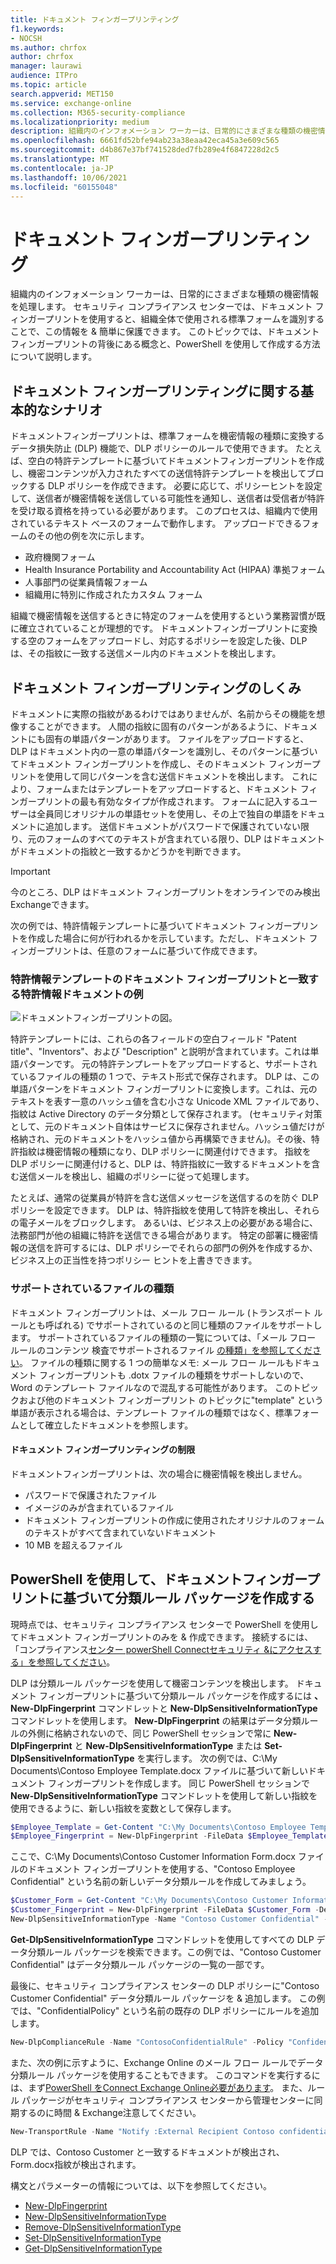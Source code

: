 ```yaml
---
title: ドキュメント フィンガープリンティング
f1.keywords:
- NOCSH
ms.author: chrfox
author: chrfox
manager: laurawi
audience: ITPro
ms.topic: article
search.appverid: MET150
ms.service: exchange-online
ms.collection: M365-security-compliance
ms.localizationpriority: medium
description: 組織内のインフォメーション ワーカーは、日常的にさまざまな種類の機密情報を処理します。 ドキュメント フィンガープリンティングは、組織全体で使用される標準フォームを特定することによってこの情報の保護を容易にします。 このトピックでは、ドキュメント フィンガープリントの背後にある概念と、PowerShell を使用して作成する方法について説明します。
ms.openlocfilehash: 6661fd52bfe94ab23a38eaa42eca45a3e609c565
ms.sourcegitcommit: d4b867e37bf741528ded7fb289e4f6847228d2c5
ms.translationtype: MT
ms.contentlocale: ja-JP
ms.lasthandoff: 10/06/2021
ms.locfileid: "60155048"
---
```

# <a name="document-fingerprinting"></a>ドキュメント フィンガープリンティング

組織内のインフォメーション ワーカーは、日常的にさまざまな種類の機密情報を処理します。 セキュリティ コンプライアンス センターでは、ドキュメント フィンガープリントを使用すると、組織全体で使用される標準フォームを識別することで、この情報を &amp; 簡単に保護できます。 このトピックでは、ドキュメント フィンガープリントの背後にある概念と、PowerShell を使用して作成する方法について説明します。
  
## <a name="basic-scenario-for-document-fingerprinting"></a>ドキュメント フィンガープリンティングに関する基本的なシナリオ

ドキュメントフィンガープリントは、標準フォームを機密情報の種類に変換するデータ損失防止 (DLP) 機能で、DLP ポリシーのルールで使用できます。 たとえば、空白の特許テンプレートに基づいてドキュメントフィンガープリントを作成し、機密コンテンツが入力されたすべての送信特許テンプレートを検出してブロックする DLP ポリシーを作成できます。 必要に応じて、ポリシー[](use-notifications-and-policy-tips.md)ヒントを設定して、送信者が機密情報を送信している可能性を通知し、送信者は受信者が特許を受け取る資格を持っている必要があります。 このプロセスは、組織内で使用されているテキスト ベースのフォームで動作します。 アップロードできるフォームのその他の例を次に示します。
  
- 政府機関フォーム
- Health Insurance Portability and Accountability Act (HIPAA) 準拠フォーム  
- 人事部門の従業員情報フォーム
- 組織用に特別に作成されたカスタム フォーム

組織で機密情報を送信するときに特定のフォームを使用するという業務習慣が既に確立されていることが理想的です。 ドキュメントフィンガープリントに変換する空のフォームをアップロードし、対応するポリシーを設定した後、DLP は、その指紋に一致する送信メール内のドキュメントを検出します。

## <a name="how-document-fingerprinting-works"></a>ドキュメント フィンガープリンティングのしくみ

ドキュメントに実際の指紋があるわけではありませんが、名前からその機能を想像することができます。 人間の指紋に固有のパターンがあるように、ドキュメントにも固有の単語パターンがあります。 ファイルをアップロードすると、DLP はドキュメント内の一意の単語パターンを識別し、そのパターンに基づいてドキュメント フィンガープリントを作成し、そのドキュメント フィンガープリントを使用して同じパターンを含む送信ドキュメントを検出します。 これにより、フォームまたはテンプレートをアップロードすると、ドキュメント フィンガープリントの最も有効なタイプが作成されます。 フォームに記入するユーザーは全員同じオリジナルの単語セットを使用し、その上で独自の単語をドキュメントに追加します。 送信ドキュメントがパスワードで保護されていない限り、元のフォームのすべてのテキストが含まれている限り、DLP はドキュメントがドキュメントの指紋と一致するかどうかを判断できます。

> [!IMPORTANT]
> 今のところ、DLP はドキュメント フィンガープリントをオンラインでのみ検出Exchangeできます。

次の例では、特許情報テンプレートに基づいてドキュメント フィンガープリントを作成した場合に何が行われるかを示しています。ただし、ドキュメント フィンガープリントは、任意のフォームに基づいて作成できます。
  
### <a name="example-of-a-patent-document-matching-a-document-fingerprint-of-a-patent-template"></a>特許情報テンプレートのドキュメント フィンガープリントと一致する特許情報ドキュメントの例

![ドキュメントフィンガープリントの図。](../media/Document-Fingerprinting-diagram.png)
  
特許テンプレートには、これらの各フィールドの空白フィールド "Patent title"、"Inventors"、および "Description" と説明が含まれています。これは単語パターンです。 元の特許テンプレートをアップロードすると、サポートされているファイルの種類の 1 つで、テキスト形式で保存されます。 DLP は、この単語パターンをドキュメント フィンガープリントに変換します。これは、元のテキストを表す一意のハッシュ値を含む小さな Unicode XML ファイルであり、指紋は Active Directory のデータ分類として保存されます。 (セキュリティ対策として、元のドキュメント自体はサービスに保存されません。ハッシュ値だけが格納され、元のドキュメントをハッシュ値から再構築できません)。その後、特許指紋は機密情報の種類になり、DLP ポリシーに関連付けできます。 指紋を DLP ポリシーに関連付けると、DLP は、特許指紋に一致するドキュメントを含む送信メールを検出し、組織のポリシーに従って処理します。 

たとえば、通常の従業員が特許を含む送信メッセージを送信するのを防ぐ DLP ポリシーを設定できます。 DLP は、特許指紋を使用して特許を検出し、それらの電子メールをブロックします。 あるいは、ビジネス上の必要がある場合に、法務部門が他の組織に特許を送信できる場合があります。 特定の部署に機密情報の送信を許可するには、DLP ポリシーでそれらの部門の例外を作成するか、ビジネス上の正当性を持つポリシー ヒントを上書きできます。
  
### <a name="supported-file-types"></a>サポートされているファイルの種類

ドキュメント フィンガープリントは、メール フロー ルール (トランスポート ルールとも呼ばれる) でサポートされているのと同じ種類のファイルをサポートします。 サポートされているファイルの種類の一覧については、「メール フロー ルールのコンテンツ 検査でサポートされるファイル [の種類」を参照してください](/exchange/security-and-compliance/mail-flow-rules/inspect-message-attachments#supported-file-types-for-mail-flow-rule-content-inspection)。 ファイルの種類に関する 1 つの簡単なメモ: メール フロー ルールもドキュメント フィンガープリントも .dotx ファイルの種類をサポートしないので、Word のテンプレート ファイルなので混乱する可能性があります。 このトピックおよび他のドキュメント フィンガープリント のトピックに"template" という単語が表示される場合は、テンプレート ファイルの種類ではなく、標準フォームとして確立したドキュメントを参照します。
  
#### <a name="limitations-of-document-fingerprinting"></a>ドキュメント フィンガープリンティングの制限

ドキュメントフィンガープリントは、次の場合に機密情報を検出しません。
  
- パスワードで保護されたファイル
- イメージのみが含まれているファイル
- ドキュメント フィンガープリントの作成に使用されたオリジナルのフォームのテキストがすべて含まれていないドキュメント
- 10 MB を超えるファイル

## <a name="use-powershell-to-create-a-classification-rule-package-based-on-document-fingerprinting"></a>PowerShell を使用して、ドキュメントフィンガープリントに基づいて分類ルール パッケージを作成する

現時点では、セキュリティ コンプライアンス センターで PowerShell を使用してドキュメント フィンガープリントのみを &amp; 作成できます。 接続するには、「コンプライアンス[センター powerShell Connectセキュリティ &にアクセスする」を参照してください](/powershell/exchange/connect-to-scc-powershell)。

DLP は分類ルール パッケージを使用して機密コンテンツを検出します。 ドキュメント フィンガープリントに基づいて分類ルール パッケージを作成するには **、New-DlpFingerprint** コマンドレットと **New-DlpSensitiveInformationType** コマンドレットを使用します。 **New-DlpFingerprint** の結果はデータ分類ルールの外側に格納されないので、同じ PowerShell セッションで常に **New-DlpFingerprint** と **New-DlpSensitiveInformationType** または **Set-DlpSensitiveInformationType** を実行します。 次の例では、C:\My Documents\Contoso Employee Template.docx ファイルに基づいて新しいドキュメント フィンガープリントを作成します。 同じ PowerShell セッションで **New-DlpSensitiveInformationType** コマンドレットを使用して新しい指紋を使用できるように、新しい指紋を変数として保存します。
  
```powershell
$Employee_Template = Get-Content "C:\My Documents\Contoso Employee Template.docx" -Encoding byte -ReadCount 0
$Employee_Fingerprint = New-DlpFingerprint -FileData $Employee_Template -Description "Contoso Employee Template"
```

ここで、C:\My Documents\Contoso Customer Information Form.docx ファイルのドキュメント フィンガープリントを使用する、"Contoso Employee Confidential" という名前の新しいデータ分類ルールを作成してみましょう。
  
```powershell
$Customer_Form = Get-Content "C:\My Documents\Contoso Customer Information Form.docx" -Encoding byte -ReadCount 0
$Customer_Fingerprint = New-DlpFingerprint -FileData $Customer_Form -Description "Contoso Customer Information Form"
New-DlpSensitiveInformationType -Name "Contoso Customer Confidential" -Fingerprints $Customer_Fingerprint -Description "Message contains Contoso customer information." 
```

**Get-DlpSensitiveInformationType** コマンドレットを使用してすべての DLP データ分類ルール パッケージを検索できます。この例では、"Contoso Customer Confidential" はデータ分類ルール パッケージの一覧の一部です。 
  
最後に、セキュリティ コンプライアンス センターの DLP ポリシーに"Contoso Customer Confidential" データ分類ルール パッケージを &amp; 追加します。 この例では、"ConfidentialPolicy" という名前の既存の DLP ポリシーにルールを追加します。

```powershell
New-DlpComplianceRule -Name "ContosoConfidentialRule" -Policy "ConfidentialPolicy" -ContentContainsSensitiveInformation @{Name="Contoso Customer Confidential"} -BlockAccess $True
```

また、次の例に示すように、Exchange Online のメール フロー ルールでデータ分類ルール パッケージを使用することもできます。 このコマンドを実行するには、まず[PowerShell をConnect Exchange Online必要があります](/powershell/exchange/connect-to-exchange-online-powershell)。 また、ルール パッケージがセキュリティ コンプライアンス センターから管理センターに同期するのに時間 &amp; Exchange注意してください。
  
```powershell
New-TransportRule -Name "Notify :External Recipient Contoso confidential" -NotifySender NotifyOnly -Mode Enforce -SentToScope NotInOrganization -MessageContainsDataClassification @{Name=" Contoso Customer Confidential"}
```

DLP では、Contoso Customer と一致するドキュメントが検出され、Form.docx指紋が検出されます。
  
構文とパラメーターの情報については、以下を参照してください。

- [New-DlpFingerprint](/powershell/module/exchange/New-DlpFingerprint)
- [New-DlpSensitiveInformationType](/powershell/module/exchange/New-DlpSensitiveInformationType)
- [Remove-DlpSensitiveInformationType](/powershell/module/exchange/Remove-DlpSensitiveInformationType)
- [Set-DlpSensitiveInformationType](/powershell/module/exchange/Set-DlpSensitiveInformationType)
- [Get-DlpSensitiveInformationType](/powershell/module/exchange/Get-DlpSensitiveInformationType)
